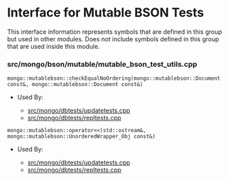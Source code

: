 
# Interface for Mutable BSON Tests
This interface information represents symbols that are defined in this group but used in other modules.  Does not include symbols defined in this group that are used inside this module.

### src/mongo/bson/mutable/mutable\_bson\_test\_utils.cpp

<div></div>

    mongo::mutablebson::checkEqualNoOrdering(mongo::mutablebson::Document const&, mongo::mutablebson::Document const&)

- Used By:

    - [src/mongo/dbtests/updatetests.cpp](../../../../tests/unit\_tests)
    - [src/mongo/dbtests/repltests.cpp](../../../../tests/unit\_tests)

<div></div>

    mongo::mutablebson::operator<<(std::ostream&, mongo::mutablebson::UnorderedWrapper_Obj const&)

- Used By:

    - [src/mongo/dbtests/updatetests.cpp](../../../../tests/unit\_tests)
    - [src/mongo/dbtests/repltests.cpp](../../../../tests/unit\_tests)
